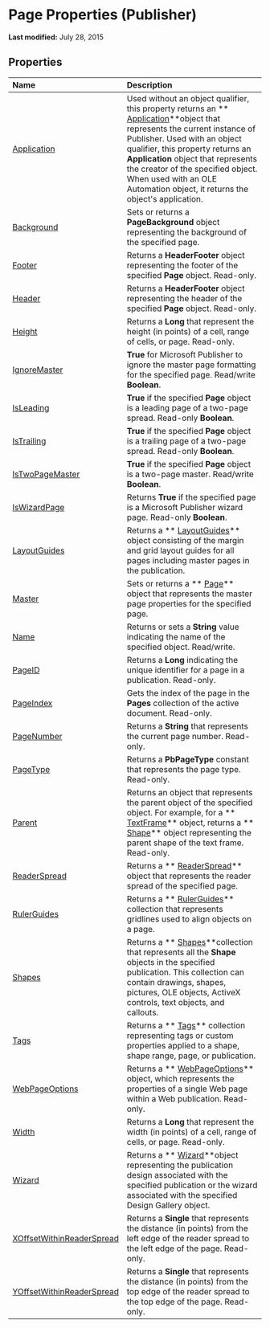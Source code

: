 
# Page Properties (Publisher)

 **Last modified:** July 28, 2015


## Properties



|**Name**|**Description**|
|:-----|:-----|
| [Application](c5d05664-e1ea-7936-4d3d-3d813ff4ec45.md)|Used without an object qualifier, this property returns an  ** [Application](acfc7efb-e6a5-a89a-3aee-3cb4af2f3508.md)**object that represents the current instance of Publisher. Used with an object qualifier, this property returns an  **Application** object that represents the creator of the specified object. When used with an OLE Automation object, it returns the object's application.|
| [Background](1bba32dc-0e7e-40ca-0f29-b67be6be518d.md)|Sets or returns a  **PageBackground** object representing the background of the specified page.|
| [Footer](8ab5a59b-c8d5-6217-098c-c53336ee5311.md)|Returns a  **HeaderFooter** object representing the footer of the specified **Page** object. Read-only.|
| [Header](f10806eb-972a-d482-935c-95d5ccbbbb36.md)|Returns a  **HeaderFooter** object representing the header of the specified **Page** object. Read-only.|
| [Height](7ab931d7-c4aa-4687-44f8-2d03a389cd4f.md)|Returns a  **Long** that represent the height (in points) of a cell, range of cells, or page. Read-only.|
| [IgnoreMaster](53cd7b4b-4164-c6d3-766f-885a056d9b2b.md)| **True** for Microsoft Publisher to ignore the master page formatting for the specified page. Read/write **Boolean**.|
| [IsLeading](5a65f1fe-442d-f352-bea6-b732771008d8.md)| **True** if the specified **Page** object is a leading page of a two-page spread. Read-only **Boolean**.|
| [IsTrailing](e0ed15dc-d2e8-d6b7-913d-4e72b2817e88.md)| **True** if the specified **Page** object is a trailing page of a two-page spread. Read-only **Boolean**.|
| [IsTwoPageMaster](dbfc3c21-0070-3f0a-c0b0-746d83c46765.md)| **True** if the specified **Page** object is a two-page master. Read/write **Boolean**.|
| [IsWizardPage](09c1352d-6760-ad54-aa95-211727c968b3.md)|Returns  **True** if the specified page is a Microsoft Publisher wizard page. Read-only **Boolean**.|
| [LayoutGuides](eb9ac463-2b9f-9c68-b58f-6d93fe4993c8.md)|Returns a  ** [LayoutGuides](7430c1c4-c7f5-d9b6-cea8-b21fe9e2905f.md)** object consisting of the margin and grid layout guides for all pages including master pages in the publication.|
| [Master](f206b4f1-cde3-458d-f26c-a970ad3bd21b.md)|Sets or returns a  ** [Page](9b2e8f29-26c3-1008-0ffd-eea2147abca4.md)** object that represents the master page properties for the specified page.|
| [Name](cd81994d-506a-69ca-c7f6-472705b2ccd3.md)|Returns or sets a  **String** value indicating the name of the specified object. Read/write.|
| [PageID](07a87780-fb97-93ff-6f7d-1f1b72d3cb6a.md)|Returns a  **Long** indicating the unique identifier for a page in a publication. Read-only.|
| [PageIndex](f64cc275-0474-7b97-d840-22e1e576d6f5.md)|Gets the index of the page in the  **Pages** collection of the active document. Read-only.|
| [PageNumber](670e3f46-9cad-b85e-b627-3be8c7c4e577.md)|Returns a  **String** that represents the current page number. Read-only.|
| [PageType](0bb34de5-ac3e-386c-3b9f-814a476c9695.md)|Returns a  **PbPageType** constant that represents the page type. Read-only.|
| [Parent](908daa24-3b8b-6107-d6ce-6498e6964e8e.md)|Returns an object that represents the parent object of the specified object. For example, for a  ** [TextFrame](95e88f5a-b3dc-272e-7c1d-5282c97ae11e.md)** object, returns a ** [Shape](666cb7f0-62a8-f419-9838-007ef29506ee.md)** object representing the parent shape of the text frame. Read-only.|
| [ReaderSpread](32823d2d-4bcd-a5a6-1ad1-ca1035d4fdea.md)|Returns a  ** [ReaderSpread](32c55e79-2217-654f-730c-9abaa2cfb9de.md)** object that represents the reader spread of the specified page.|
| [RulerGuides](69605642-7722-0721-cb07-d33689eda9ab.md)|Returns a  ** [RulerGuides](c58d3cb2-8cf8-74fa-2bf4-a931dc95a26a.md)** collection that represents gridlines used to align objects on a page.|
| [Shapes](4e48d4cf-d7b6-9099-ddee-46a79e7eb7bf.md)|Returns a  ** [Shapes](52e069a6-d54b-a11a-1cba-96174329cb02.md)**collection that represents all the  **Shape** objects in the specified publication. This collection can contain drawings, shapes, pictures, OLE objects, ActiveX controls, text objects, and callouts.|
| [Tags](94a8be36-20c2-65bc-b1e2-41f24703b264.md)|Returns a  ** [Tags](76cccc1e-4623-af8b-f0f8-e6cc245b94fd.md)** collection representing tags or custom properties applied to a shape, shape range, page, or publication.|
| [WebPageOptions](c2e3ee01-5b49-e83c-a68b-a4d526da0215.md)|Returns a  ** [WebPageOptions](694b56ce-1c2d-8202-25b7-19e55aadb0fd.md)** object, which represents the properties of a single Web page within a Web publication. Read-only.|
| [Width](cb86988c-4460-4adb-19ad-e336fa9d4316.md)|Returns a  **Long** that represent the width (in points) of a cell, range of cells, or page. Read-only.|
| [Wizard](05cf1482-bde5-9ea2-4099-69a56a2dc61a.md)|Returns a  ** [Wizard](c0a64ee9-d1fa-6dc7-5221-ff2d32874ea0.md)**object representing the publication design associated with the specified publication or the wizard associated with the specified Design Gallery object.|
| [XOffsetWithinReaderSpread](42ae7545-78f5-c034-33b4-f8c8f6a0b935.md)|Returns a  **Single** that represents the distance (in points) from the left edge of the reader spread to the left edge of the page. Read-only.|
| [YOffsetWithinReaderSpread](765adae3-af5d-ae37-5b1c-284cce8891ca.md)|Returns a  **Single** that represents the distance (in points) from the top edge of the reader spread to the top edge of the page. Read-only.|
